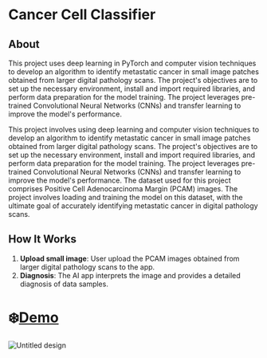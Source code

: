 # Cancer Cell Classifier

## About 
This project uses deep learning in PyTorch and computer vision techniques to develop an algorithm to identify metastatic cancer in small image patches obtained from larger digital pathology scans. The project's objectives are to set up the necessary environment, install and import required libraries, and perform data preparation for the model training. The project leverages pre-trained Convolutional Neural Networks (CNNs) and transfer learning to improve the model's performance.

This project involves using deep learning and computer vision techniques to develop an algorithm to identify metastatic cancer in small image patches obtained from larger digital pathology scans. The project's objectives are to set up the necessary environment, install and import required libraries, and perform data preparation for the model training. The project leverages pre-trained Convolutional Neural Networks (CNNs) and transfer learning to improve the model's performance. The dataset used for this project comprises Positive Cell Adenocarcinoma Margin (PCAM) images. The project involves loading and training the model on this dataset, with the ultimate goal of accurately identifying metastatic cancer in digital pathology scans.

## How It Works

1. **Upload small image**: User upload the PCAM images obtained from larger digital pathology scans to the app.
2. **Diagnosis**: The AI app interprets the image and provides a detailed diagnosis of data samples.

# ❄️[Demo](https://portfolio-template.streamlit.app/?ref=blog.streamlit.io)
![Untitled design](https://github.com/user-attachments/assets/7797bc41-053e-4023-843b-49c50059f887)


